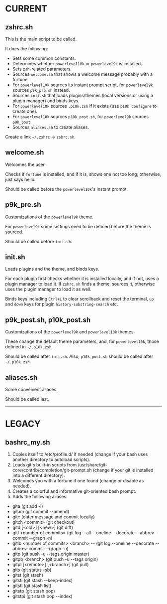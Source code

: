 # CURRENT

## zshrc.sh

This is the main script to be called.

It does the following:

- Sets some common constants.
- Determines whether `powerlevel10k` or `powerlevel9k` is installed.
- Sets `zsh`-related parameters.
- Sources `welcome.sh` that shows a welcome message probably with a fortune.
- For `powerlevel10k` sources its instant prompt script, for `powerlevel9k` sources `p9k_pre.sh` instead.
- Sources `init.sh` that loads plugins/themes (local versions or using a plugin manager) and binds keys.
- For `powerlevel10k` sources `.p10k.zsh` if it exists (use `p10k configure` to create one).
- For `powerlevel10k` sources `p10k_post.sh`, for `powerlevel9k` sources `p9k_post`.
- Sources `aliases.sh` to create aliases.

Create a link `~/.zshrc` -> `zshrc.sh`.

## welcome.sh

Welcomes the user.

Checks if `fortune` is installed, and if it is, shows one not too long; otherwise, just says hello.

Should be called before the `powerlevel10k`'s instant prompt.

## p9k_pre.sh

Customizations of the `powerlevel9k` theme.

For `powerlevel9k` some settings need to be defined before the theme is sourced.

Should be called before `init.sh`.

## init.sh

Loads plugins and the theme, and binds keys.

For each plugin first checks whether it is installed locally, and if not, uses a plugin manager to load it. If `zshrc.sh` finds a theme, sources it, otherwise uses the plugin manager to load it as well.

Binds keys including `Ctrl+L` to clear scrollback and reset the terminal, `up` and `down` keys for plugin `history-substring-search` etc.

## p9k_post.sh, p10k_post.sh

Customizations of the `powerlevel9k` and `powerlevel10k` themes.

These change the default theme parameters, and, for `powerlevel10k`, those defined in `~/.p10k.zsh`.

Should be called after `init.sh`. Also, `p10k_post.sh` should be called after `~/.p10k.zsh`.

## aliases.sh

Some convenient aliases.

Should be called last.

---

# LEGACY

## bashrc_my.sh

1. Copies itself to /etc/profile.d/ if needed (change if your bash uses another directory to autoload scripts).
1. Loads git's built-in scripts from /usr/share/git-core/contrib/completion/git-prompt.sh (change if your git is installed into a different directory).
1. Welcomes you with a fortune if one found (change or disable as needed).
1. Creates a colorful and informative git-oriented bash prompt.
1. Adds the following aliases:

  - gita (git add -i)
  - gitam (git commit --amend)
  - gitc (enter message and commit locally)
  - gitch \<commit\> (git checkout)
  - gitd \[\<old\>\] \[\<new\>\] (git diff)
  - gitl \<number of commits\> (git log --all --oneline --decorate --abbrev-commit --graph -n)
  - gitlb \<number of commits\> \<branch\> -- (git log --oneline --decorate --abbrev-commit --graph -n)
  - gitp (git push -u --tags origin master)
  - gitpb \<branch\> (git push -u --tags origin)
  - gitpl \[\<remote\>\] \[\<branch\>\] (git pull)
  - gits (git status -sb)
  - gitst (git stash)
  - gitsti (git stash --keep-index)
  - gitstl (git stash list)
  - gitstp (git stash pop)
  - gitstpi (git stash pop --index)
